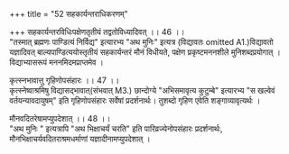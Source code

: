 +++
title = "52 सहकार्यन्तराधिकरणम्"

+++
सहकार्यन्तरविधिःपक्षेणतृतीयं तद्वतोविध्यादिवत् ।। 46 ।।   
"तस्मात् ब्रह्मणः पाण्डित्यं निर्विद्य" इत्यारभ्य "अथ मुनिः" इत्यत्र (विद्यावतः omitted A1.)विद्यावतो यज्ञादिवत् बाल्यपाण्डित्ययोस्तृतीयं सहकार्यन्तरं मौनं विधीयते, पक्षेण प्रकृष्टमननशीले मुनिशब्दप्रयोगात् । विद्याभ्यासरूपं मननमिदमप्राप्तमेव ।

कृत्स्नभावात्तु गृहिणोपसंहारः ।। 47 ।।   
कृत्स्नेष्वाश्रमिषु विद्यासद्भावात्(संभवात् M3.) छान्दोग्ये "अभिसमावृत्य कुटुम्बे" इत्यारभ्य "स खल्वेवं वर्तयन्यावदायुषम्" इति गृहिणोपसंहारः सर्वेषां प्रदर्शनार्थः। तुशब्दो गृहिण एवेति शङ्गाव्यावृत्यर्थः ।

मौनवदितरेषामप्युपदेशात् ।। 48 ।।   
 "अथ मुनिः " इत्यत्रापि "अथ भिक्षाचर्यं चरति" इति पारिव्रज्येनोपसंहारः प्रदर्शनार्थः, मौनभिक्षाचर्यवदितराश्रमधर्माणां यज्ञादीनामप्युपदेशात् ।